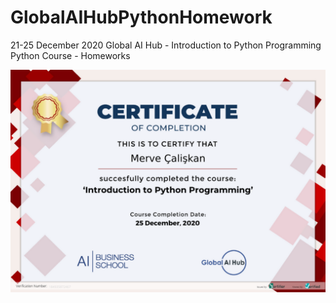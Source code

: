 # GlobalAIHubPythonHomework

21-25 December 2020
Global AI Hub - Introduction to Python Programming
Python Course - Homeworks

![Introduction to Python Programming](184935872467.png)
